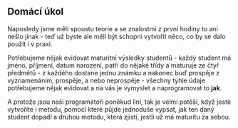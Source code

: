 ## Domácí úkol

Naposledy jsme měli spoustu teorie a se znalostmi z první hodiny to ani nešlo jinak - teď už byste ale měli být schopni vytvořit něco, co by se dalo použít i v praxi.

Potřebujeme nějak evidovat maturitní výsledky studentů - každý student má jméno, příjmení, datum narození, patří do nějaké třídy a maturuje ze čtyř předmětů - z každého dostane jednu známku a nakonec buď prospěje z vyznamenáním, prospěje, a nebo neprospěje - všechny tyhle údaje potřebujeme nějak evidovat a na vás je vymyslet a naprogramovat to <b>jak</b>.

A protože jsou naši programátoři poněkud líní, tak je velmi potěší, když jestě vytvoříte i metodu, pomocí které půjde jednoduše vypsat, jak ten daný student dopadl a druhou metodu, která zjistí, jestli už má maturitu za sebou.

